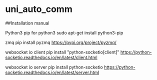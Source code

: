 # uni_auto_comm

##Installation manual

Python3
pip for python3
sudo apt-get install python3-pip

zmq
pip install pyzmq
https://pypi.org/project/pyzmq/

websocket io client
pip install "python-socketio[client]"
https://python-socketio.readthedocs.io/en/latest/client.html

websocket io server
pip install python-socketio
https://python-socketio.readthedocs.io/en/latest/server.html
